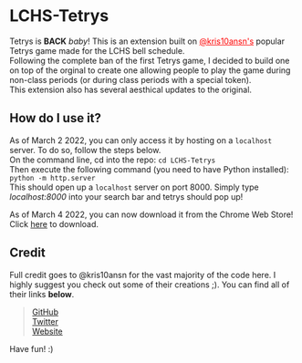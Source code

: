 # LCHS-Tetrys  
Tetrys is **BACK** *baby*!
This is an extension built on <a style = "color: red;" href = "https://github.com/kris10ansn">@kris10ansn's</a> popular Tetrys game made for the LCHS bell schedule.  
Following the complete ban of the first Tetrys game, I decided to build one on top of the orginal to create one allowing people to play the game during non-class periods (or during class periods with a special token).  
This extension also has several aesthical updates to the original.
## How do I use it?
As of March 2 2022, you can only access it by hosting on a `localhost` server. To do so, follow the steps below.  
On the command line, cd into the repo:
```cd LCHS-Tetrys```  
Then execute the following command (you need to have Python installed):
```python -m http.server```  
This should open up a `localhost` server on port 8000. Simply type *localhost:8000* into your search bar and tetrys should pop up!  
  
As of March 4 2022, you can now download it from the Chrome Web Store! Click [here](https://chrome.google.com/webstore/detail/lchs-tetrys/mjkojlieihhabpbgejagmcibeokpnahb) to download.
## Credit
Full credit goes to @kris10ansn for the vast majority of the code here. I highly suggest you check out some of their creations ;). You can find all of their links **below**.

> [GitHub](https://github.com/kris10ansn)  
> [Twitter](https://twitter.com/kris10ansn)  
> [Website](https://kris10ansn.github.io/)    

Have fun! :)
